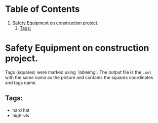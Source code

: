 
# Table of Contents

1.  [Safety Equipment on construction project.](#org1be7cea)
    1.  [Tags:](#org99bcc3c)


<a id="org1be7cea"></a>

# Safety Equipment on construction project.

Tags (squares) were marked using \`lableimg\`. The output file is the `.xml` with the same name as the picture and contains the squares coordinates and tags name.


<a id="org99bcc3c"></a>

## Tags:

-   hard hat
-   high-vis

